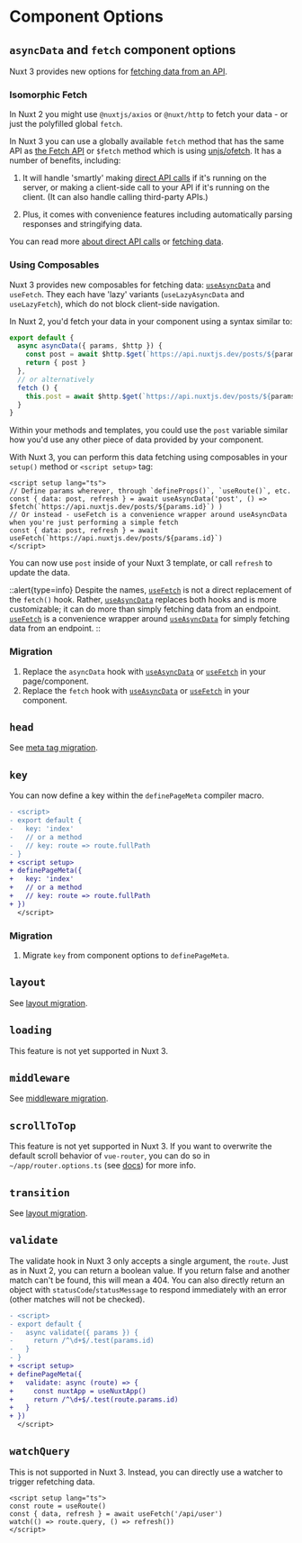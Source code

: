 # Component Options

## `asyncData` and `fetch` component options

Nuxt 3 provides new options for [fetching data from an API](/docs/getting-started/data-fetching).

<!-- TODO: Intro to <script setup> -->
<!-- TODO: Mention about options compatibility with asyncData -->

### Isomorphic Fetch

In Nuxt 2 you might use `@nuxtjs/axios` or `@nuxt/http` to fetch your data - or just the polyfilled global `fetch`.

In Nuxt 3 you can use a globally available `fetch` method that has the same API as [the Fetch API](https://developer.mozilla.org/en-US/docs/Web/API/Fetch_API/Using_Fetch) or `$fetch` method which is using [unjs/ofetch](https://github.com/unjs/ofetch). It has a number of benefits, including:

1. It will handle 'smartly' making [direct API calls](/docs/guide/concepts/server-engine#direct-api-calls) if it's running on the server, or making a client-side call to your API if it's running on the client. (It can also handle calling third-party APIs.)

2. Plus, it comes with convenience features including automatically parsing responses and stringifying data.

You can read more [about direct API calls](/docs/guide/concepts/server-engine#direct-api-calls) or [fetching data](/docs/getting-started/data-fetching).

### Using Composables

Nuxt 3 provides new composables for fetching data: [`useAsyncData`](/docs/api/composables/use-async-data) and `useFetch`. They each have 'lazy' variants (`useLazyAsyncData` and `useLazyFetch`), which do not block client-side navigation.

In Nuxt 2, you'd fetch your data in your component using a syntax similar to:

```ts
export default {
  async asyncData({ params, $http }) {
    const post = await $http.$get(`https://api.nuxtjs.dev/posts/${params.id}`)
    return { post }
  },
  // or alternatively
  fetch () {
    this.post = await $http.$get(`https://api.nuxtjs.dev/posts/${params.id}`)
  }
}
```

Within your methods and templates, you could use the `post` variable similar how you'd use any other piece of data provided by your component.

With Nuxt 3, you can perform this data fetching using composables in your `setup()` method or `<script setup>` tag:

```vue
<script setup lang="ts">
// Define params wherever, through `defineProps()`, `useRoute()`, etc.
const { data: post, refresh } = await useAsyncData('post', () => $fetch(`https://api.nuxtjs.dev/posts/${params.id}`) )
// Or instead - useFetch is a convenience wrapper around useAsyncData when you're just performing a simple fetch
const { data: post, refresh } = await useFetch(`https://api.nuxtjs.dev/posts/${params.id}`)
</script>
```

You can now use `post` inside of your Nuxt 3 template, or call `refresh` to update the data.

::alert{type=info}
Despite the names, [`useFetch`](/docs/api/composables/use-fetch) is not a direct replacement of the `fetch()` hook. Rather, [`useAsyncData`](/docs/api/composables/use-async-data) replaces both hooks and is more customizable; it can do more than simply fetching data from an endpoint. [`useFetch`](/docs/api/composables/use-fetch) is a convenience wrapper around [`useAsyncData`](/docs/api/composables/use-async-data) for simply fetching data from an endpoint.
::

### Migration

1. Replace the `asyncData` hook with [`useAsyncData`](/docs/api/composables/use-async-data) or [`useFetch`](/docs/api/composables/use-fetch) in your page/component.
1. Replace the `fetch` hook with [`useAsyncData`](/docs/api/composables/use-async-data) or [`useFetch`](/docs/api/composables/use-fetch) in your component.

## `head`

See [meta tag migration](/docs/migration/meta).

## `key`

You can now define a key within the `definePageMeta` compiler macro.

```diff [pages/index.vue]
- <script>
- export default {
-   key: 'index'
-   // or a method
-   // key: route => route.fullPath
- }
+ <script setup>
+ definePageMeta({
+   key: 'index'
+   // or a method
+   // key: route => route.fullPath
+ })
  </script>
```

### Migration

1. Migrate `key` from component options to `definePageMeta`.

## `layout`

See [layout migration](/docs/migration/pages-and-layouts).

## `loading`

This feature is not yet supported in Nuxt 3.

## `middleware`

See [middleware migration](/docs/migration/plugins-and-middleware).

## `scrollToTop`

This feature is not yet supported in Nuxt 3. If you want to overwrite the default scroll behavior of `vue-router`, you can do so in `~/app/router.options.ts` (see [docs](/docs/guide/going-further/custom-routing#router-options)) for more info.

## `transition`

See [layout migration](/docs/migration/pages-and-layouts).

## `validate`

The validate hook in Nuxt 3 only accepts a single argument, the `route`. Just as in Nuxt 2, you can return a boolean value. If you return false and another match can't be found, this will mean a 404. You can also directly return an object with `statusCode`/`statusMessage` to respond immediately with an error (other matches will not be checked).

```diff [pages/users/[id].vue]
- <script>
- export default {
-   async validate({ params }) {
-     return /^\d+$/.test(params.id)
-   }
- }
+ <script setup>
+ definePageMeta({
+   validate: async (route) => {
+     const nuxtApp = useNuxtApp()
+     return /^\d+$/.test(route.params.id)
+   }
+ })
  </script>
```

## `watchQuery`

This is not supported in Nuxt 3. Instead, you can directly use a watcher to trigger refetching data.

```vue [pages/users/[id].vue]
<script setup lang="ts">
const route = useRoute()
const { data, refresh } = await useFetch('/api/user')
watch(() => route.query, () => refresh())
</script>
```
